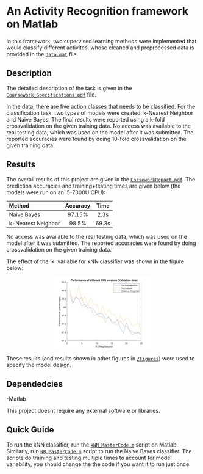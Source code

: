 # An Activity Recognition framework on Matlab

In this framework, two supervised learning methods were implemented that would classify different activites, whose cleaned and preprocessed data is provided in the [`data.mat`](data.mat) file.

## Description

The detailed description of the task is given in the [`Coursework_Specifications.pdf`](Coursework_Specifications.pdf) file. 

In the data, there are five action classes that needs to be classified. For the classification task, two types of models were created: k-Nearest Neighbor and Naive Bayes. The final results were reported using a k-fold crossvalidation on the given training data. No access was available to the real testing data, which was used on the model after it was submitted. The reported accuracies were found by doing 10-fold crossvalidation on the given training data.

## Results

The overall results of this project are given in the [`CorseworkReport.pdf`](CorseworkReport.pdf). The prediction accuracies and training+testing times are given below (the models were run on an i5-7300U CPU):

| Method | Accuracy | Time |
|:-------|:-------:|:-------:|
| Naive Bayes| 97.15% | 2.3s |
| k-Nearest Neighbor | 98.5% | 69.3s|

No access was available to the real testing data, which was used on the model after it was submitted. The reported accuracies were found by doing crossvalidation on the given training data.

The effect of the 'k' variable for kNN classifier was shown in the figure below:

<p align="center"><img src="Figures/Validation plot.png" width="50%" alt="" /></p>

These results (and results shown in other figures in [`/Figures`](/Figures)) were used to specify the model design.

## Dependedcies

-Matlab

This project doesnt require any external software or libraries.

## Quick Guide

To run the kNN classifier, run the [`kNN_MasterCode.m`](kNN_MasterCode.m) script on Matlab. Similarly, run [`NB_MasterCode.m`](NB_MasterCode.m) script to run the Naive Bayes classifier. The scripts do training and testing multiple times to account for model variability, you should change the the code if you want it to run just once.
